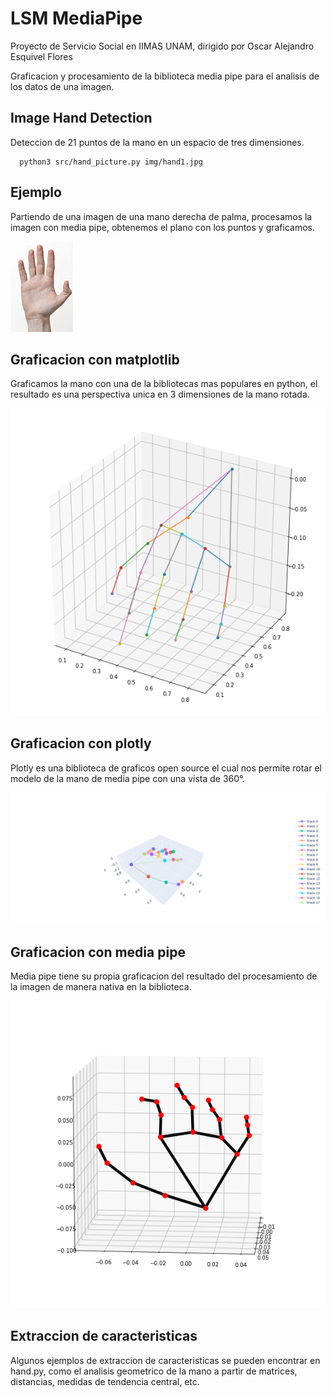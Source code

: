 LSM MediaPipe
=============

Proyecto de Servicio Social en IIMAS UNAM, dirigido por Oscar Alejandro Esquivel Flores

Graficacion y procesamiento de la biblioteca media pipe para el analisis de los datos de una imagen.

## Image Hand Detection

Deteccion de 21 puntos de la mano en un espacio de tres dimensiones.

      python3 src/hand_picture.py img/hand1.jpg

## Ejemplo

Partiendo de una imagen de una mano derecha de palma, procesamos la imagen con media pipe, obtenemos el plano con los puntos y graficamos.

![hand_1](./img/hand.jpg) 

## Graficacion con matplotlib

Graficamos la mano con una de la bibliotecas mas populares en python, el resultado es una perspectiva unica en 3 dimensiones de la mano rotada.

![plot_1](./img/plot/plot_1.png)

## Graficacion con plotly

Plotly es una biblioteca de graficos open source el cual nos permite rotar el modelo de la mano de media pipe con una vista de 360°.

![plot_2](./img/plot/plot_2.png)

## Graficacion con media pipe

Media pipe tiene su propia graficacion del resultado del procesamiento de la imagen de manera nativa en la biblioteca.

![plot_3](./img/plot/plot_3.png)

## Extraccion de caracteristicas

Algunos ejemplos de extraccion de caracteristicas se pueden encontrar en hand.py, como el analisis geometrico de la mano a partir de matrices, distancias, medidas de tendencia central, etc.
